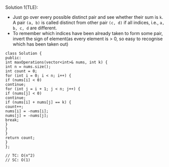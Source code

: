 Solution 1(TLE):
​
- Just go over every possible distinct pair and see whether their sum is `k`. A pair `(a, b)` is called distinct from other pair `(c, d)` if all indices, i.e., `a, b, c, d` are different.
- To remember which indices have been already taken to form some pair, invert the sign of element(as every element is > 0, so easy to recognise which has been taken out)
​
```
class Solution {
public:
int maxOperations(vector<int>& nums, int k) {
int n = nums.size();
int count = 0;
for (int i = 0; i < n; i++) {
if (nums[i] < 0)
continue;
for (int j = i + 1; j < n; j++) {
if (nums[j] < 0)
continue;
if (nums[i] + nums[j] == k) {
count++;
nums[i] = -nums[i];
nums[j] = -nums[j];
break;
}
}
}
return count;
}
};
​
// TC: O(n^2)
// SC: O(1)
```